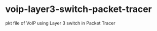 voip-layer3-switch-packet-tracer
================================

pkt file of VoIP using Layer 3 switch in Packet Tracer
